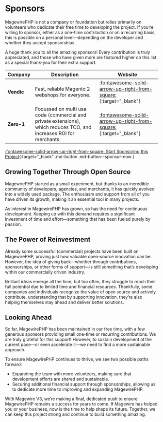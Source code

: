 # Sponsors

MagewirePHP is not a company or foundation but relies primarily on volunteers who dedicate their free time to
developing the project. If you’re willing to sponsor, either as a one-time contribution or on a recurring basis,
this is possible on a personal level—depending on the developer and whether they accept sponsorships.

A huge thank you to all the amazing sponsors! Every contribution is truly appreciated, and those who have given more are featured higher on this list as a special thank-you for their extra support.

| Company    | Description                                                                                                         | Website                                                                                                                 |
|------------|---------------------------------------------------------------------------------------------------------------------|-------------------------------------------------------------------------------------------------------------------------|
| **Vendic** | Fast, reliable Magento 2 webshops for everyone.                                                                     | [:fontawesome-solid-arrow-up-right-from-square:](https://vendic.nl/?ref=magewire-documentation){:target="_blank"}       |
| **Zero-1** | Focussed on multi use code (commercial and private extensions), which reduces TCO, and increases ROI for merchants. | [:fontawesome-solid-arrow-up-right-from-square:](https://www.zero1.co.uk/?ref=magewire-documentation){:target="_blank"} |

[:fontawesome-solid-arrow-up-right-from-square: Start Sponsoring this Project](https://github.com/sponsors/wpoortman){:target="_blank" .md-button .md-button--sponsor-now }

## Growing Together Through Open Source

MagewirePHP started as a small experiment, but thanks to an incredible community of developers, agencies, and merchants, it has quickly evolved into a widely used package. The enthusiasm and support from all of you have driven its growth, making it an essential tool in many projects.

As interest in MagewirePHP has grown, so has the need for continuous development. Keeping up with this demand requires a significant investment of time and effort—something that has been fueled purely by passion.

## The Power of Reinvestment
Already some successful (commercial) projects have been built on MagewirePHP, proving just how valuable open-source innovation can be. However, the idea of giving back—whether through contributions, sponsorships, or other forms of support—is still something that’s developing within our commercially driven industry.

Brilliant ideas emerge all the time, but too often, they struggle to reach their full potential due to limited time and financial resources. Thankfully, some companies and individuals recognize the value of open source and actively contribute, understanding that by supporting innovation, they’re also helping themselves stay ahead and deliver better solutions.

## Looking Ahead
So far, MagewirePHP has been maintained in our free time, with a few generous sponsors providing small one-time or recurring contributions. We are truly grateful for this support! However, to sustain development at the current pace—or even accelerate it—we need to find a more sustainable approach.

To ensure MagewirePHP continues to thrive, we see two possible paths forward:

- Expanding the team with more volunteers, making sure that development efforts are shared and sustainable.
- Securing additional financial support through sponsorships, allowing us to dedicate more time to improving and expanding MagewirePHP.

With Magewire V3, we’re making a final, dedicated push to ensure MagewirePHP remains a success for years to come. If Magewire has helped you or your business, now is the time to help shape its future. Together, we can keep this project strong and continue to build something amazing.
